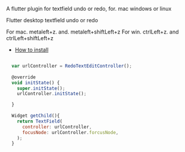 A flutter plugin for textfield undo or redo,  for. mac windows or linux

Flutter desktop textfield  undo or redo

For mac.  metaleft+z. and. metaleft+shiftLeft+z
For win.  ctrlLeft+z. and ctrlLeft+shiftLeft+z

* [How to install](https://pub.dev/packages/undo_textfield)



```javascript

  var urlController = RedoTextEditController();
  
  @override
  void initState() {
    super.initState();
    urlController.initState();

  }
  
  Widget getChild(){
    return TextField(
      controller: urlController,
      focusNode: urlController.forcusNode,
    );
  }

```
